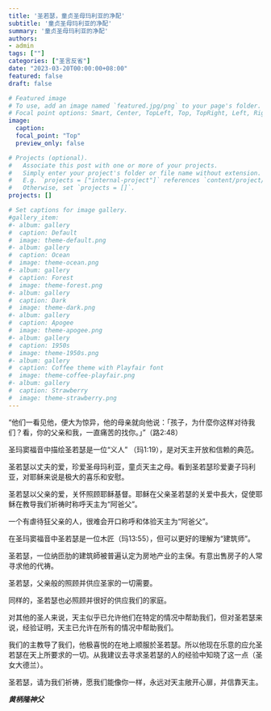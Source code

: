 ```yaml
---
title: '圣若瑟，童贞圣母玛利亚的净配'
subtitle: '童贞圣母玛利亚的净配'
summary: '童贞圣母玛利亚的净配'
authors:
- admin
tags: [""]
categories: ["圣言反省"]
date: "2023-03-20T00:00:00+08:00"
featured: false
draft: false

# Featured image
# To use, add an image named `featured.jpg/png` to your page's folder.
# Focal point options: Smart, Center, TopLeft, Top, TopRight, Left, Right, BottomLeft, Bottom, BottomRight
image:
  caption:
  focal_point: "Top"
  preview_only: false

# Projects (optional).
#   Associate this post with one or more of your projects.
#   Simply enter your project's folder or file name without extension.
#   E.g. `projects = ["internal-project"]` references `content/project/deep-learning/index.md`.
#   Otherwise, set `projects = []`.
projects: []

# Set captions for image gallery.
#gallery_item:
#- album: gallery
#  caption: Default
#  image: theme-default.png
#- album: gallery
#  caption: Ocean
#  image: theme-ocean.png
#- album: gallery
#  caption: Forest
#  image: theme-forest.png
#- album: gallery
#  caption: Dark
#  image: theme-dark.png
#- album: gallery
#  caption: Apogee
#  image: theme-apogee.png
#- album: gallery
#  caption: 1950s
#  image: theme-1950s.png
#- album: gallery
#  caption: Coffee theme with Playfair font
#  image: theme-coffee-playfair.png
#- album: gallery
#  caption: Strawberry
#  image: theme-strawberry.png
---
```

“他们一看见他，便大为惊异，他的母亲就向他说：「孩子，为什麼你这样对待我们？看，你的父亲和我，一直痛苦的找你。」”（路2:48）

圣玛窦福音中描绘圣若瑟是一位“义人” （玛1:19），是对天主开放和信赖的典范。

圣若瑟以丈夫的爱，珍爱圣母玛利亚，童贞天主之母。看到圣若瑟珍爱妻子玛利亚，对耶稣来说是极大的喜乐和安慰。

圣若瑟以父亲的爱，关怀照顾耶稣基督。耶稣在父亲圣若瑟的关爱中長大，促使耶稣在教导我们祈祷时称呼天主为“阿爸父”。

一个有虐待狂父亲的人，很难会开口称呼和体验天主为“阿爸父”。

在圣玛窦福音中圣若瑟是一位木匠（玛13:55），但可以更好的理解为“建筑师”。

圣若瑟，一位纳匝肋的建筑師被普遍认定为房地产业的主保。有意出售房子的人常寻求他的代祷。

圣若瑟，父亲般的照顾并供应圣家的一切需要。

同样的，圣若瑟也必照顾并很好的供应我们的家庭。

对其他的圣人来说，天主似乎已允许他们在特定的情况中帮助我们，但对圣若瑟来说，经验证明，天主已允许在所有的情况中帮助我们。

我们的主教导了我们，他极喜悦的在地上顺服於圣若瑟。所以他现在乐意的应允圣若瑟在天上所要求的一切。从我建议去寻求圣若瑟的人的经验中知晓了这一点（圣女大德兰）。

圣若瑟，请为我们祈祷，愿我们能像你一样，永远对天主敞开心扉，并信靠天主。


___黄柄隆神父___